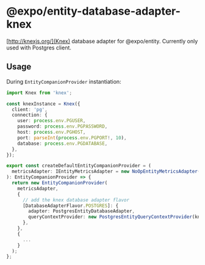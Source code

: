 # @expo/entity-database-adapter-knex

[http://knexjs.org/](Knex) database adapter for @expo/entity. Currently only used with Postgres client.

## Usage

During `EntityCompanionProvider` instantiation:

```typescript
import Knex from 'knex';

const knexInstance = Knex({
  client: 'pg',
  connection: {
    user: process.env.PGUSER,
    password: process.env.PGPASSWORD,
    host: process.env.PGHOST,
    port: parseInt(process.env.PGPORT!, 10),
    database: process.env.PGDATABASE,
  },
});

export const createDefaultEntityCompanionProvider = (
  metricsAdapter: IEntityMetricsAdapter = new NoOpEntityMetricsAdapter()
): EntityCompanionProvider => {
  return new EntityCompanionProvider(
    metricsAdapter,
    {
      // add the knex database adapter flavor
      [DatabaseAdapterFlavor.POSTGRES]: {
        adapter: PostgresEntityDatabaseAdapter,
        queryContextProvider: new PostgresEntityQueryContextProvider(knexInstance),
      },
    },
    {
      ...
    }
  );
};
```